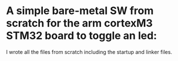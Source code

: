 # A simple bare-metal SW from scratch for the arm cortexM3 STM32 board to toggle an led:

I wrote all the files from scratch including the startup and linker files.
